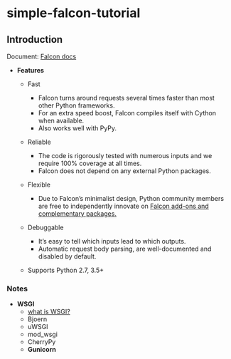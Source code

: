 # simple-falcon-tutorial

## Introduction
Document: <a href="https://falcon.readthedocs.io/en/stable/user/intro.html">Falcon docs</a>

- <b>Features</b>
    - Fast
      - Falcon turns around requests several times faster than most other Python frameworks.
      - For an extra speed boost, Falcon compiles itself with Cython when available.
      - Also works well with PyPy.
        
    - Reliable
      - The code is rigorously tested with numerous inputs and we require 100% coverage at all times.
      - Falcon does not depend on any external Python packages.
      
    - Flexible
      - Due to Falcon’s minimalist design, Python community members are free to independently innovate on <a href="https://github.com/falconry/falcon/wiki">Falcon add-ons and complementary packages.</a>
      
    - Debuggable
      - It’s easy to tell which inputs lead to which outputs.
      - Automatic request body parsing, are well-documented and disabled by default.
    
    - Supports Python 2.7, 3.5+
    
### Notes
- <b>WSGI</b>
  - <a href="https://paphopu.tistory.com/entry/WSGI%EC%97%90-%EB%8C%80%ED%95%9C-%EC%84%A4%EB%AA%85-WSGI%EB%9E%80-%EB%AC%B4%EC%97%87%EC%9D%B8%EA%B0%80#:~:text=Gunicorn%EC%9D%80%20Python%20WSGI%20HTTP%20Server%EC%9D%B4%EB%8B%A4.&text=Gunicorn%EC%9D%80%20localhost%208000%EB%B2%88,%EA%B0%99%EC%9D%80%20%EC%9E%A5%EC%A0%90%EC%9D%84%20%ED%8F%AC%ED%95%A8%ED%95%9C%EB%8B%A4.">what is WSGI?</a>
  - Bjoern 
  - uWSGI
  - mod_wsgi
  - CherryPy
  - <b>Gunicorn</b>